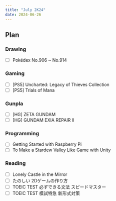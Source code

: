 ```yaml
---
title: "July 2K24"
date: 2024-06-26
---
```


## Plan

### Drawing

- [ ] Pokédex No.906 ~ No.914 

### Gaming

- [ ] [PS5] Uncharted: Legacy of Thieves Collection
- [ ] [PS5] Trials of Mana

### Gunpla

- [ ] [HG] ZETA GUNDAM
- [ ] [HG] GUNDAM EXIA REPAIR II

### Programming

- [ ] Getting Started with Raspberry Pi
- [ ] To Make a Stardew Valley Like Game with Unity

### Reading

- [ ] Lonely Castle in the Mirror
- [ ] たのしい 2Dゲームの作り方
- [ ] TOEIC TEST 必ずできる文法 スピードマスター
- [ ] TOEIC TEST 模試特急 新形式対策